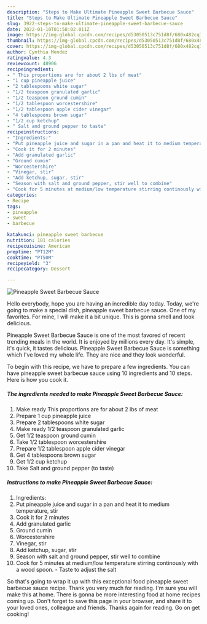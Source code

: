 ```yaml
---
description: "Steps to Make Ultimate Pineapple Sweet Barbecue Sauce"
title: "Steps to Make Ultimate Pineapple Sweet Barbecue Sauce"
slug: 3922-steps-to-make-ultimate-pineapple-sweet-barbecue-sauce
date: 2022-01-10T01:58:02.011Z
image: https://img-global.cpcdn.com/recipes/d53050513c751d8f/680x482cq70/pineapple-sweet-barbecue-sauce-recipe-main-photo.jpg
thumbnail: https://img-global.cpcdn.com/recipes/d53050513c751d8f/680x482cq70/pineapple-sweet-barbecue-sauce-recipe-main-photo.jpg
cover: https://img-global.cpcdn.com/recipes/d53050513c751d8f/680x482cq70/pineapple-sweet-barbecue-sauce-recipe-main-photo.jpg
author: Cynthia Mendez
ratingvalue: 4.3
reviewcount: 48906
recipeingredient:
- " This proportions are for about 2 lbs of meat"
- "1 cup pineapple juice"
- "2 tablespoons white sugar"
- "1/2 teaspoon granulated garlic"
- "1/2 teaspoon ground cumin"
- "1/2 tablespoon worcestershire"
- "1/2 tablespoon apple cider vinegar"
- "4 tablespoons brown sugar"
- "1/2 cup ketchup"
- " Salt and ground pepper to taste"
recipeinstructions:
- "Ingredients:"
- "Put pineapple juice and sugar in a pan and heat it to medium temperature, stir"
- "Cook it for 2 minutes"
- "Add granulated garlic"
- "Ground cumin"
- "Worcestershire"
- "Vinegar, stir"
- "Add ketchup, sugar, stir"
- "Season with salt and ground pepper, stir well to combine"
- "Cook for 5 minutes at medium/low temperature stirring continously with a wood spoon.  Taste to adjust the salt"
categories:
- Recipe
tags:
- pineapple
- sweet
- barbecue

katakunci: pineapple sweet barbecue 
nutrition: 181 calories
recipecuisine: American
preptime: "PT12M"
cooktime: "PT50M"
recipeyield: "3"
recipecategory: Dessert

---
```



![Pineapple Sweet Barbecue Sauce](https://img-global.cpcdn.com/recipes/d53050513c751d8f/680x482cq70/pineapple-sweet-barbecue-sauce-recipe-main-photo.jpg)

Hello everybody, hope you are having an incredible day today. Today, we're going to make a special dish, pineapple sweet barbecue sauce. One of my favorites. For mine, I will make it a bit unique. This is gonna smell and look delicious.



Pineapple Sweet Barbecue Sauce is one of the most favored of recent trending meals in the world. It is enjoyed by millions every day. It's simple, it's quick, it tastes delicious. Pineapple Sweet Barbecue Sauce is something which I've loved my whole life. They are nice and they look wonderful.


To begin with this recipe, we have to prepare a few ingredients. You can have pineapple sweet barbecue sauce using 10 ingredients and 10 steps. Here is how you cook it.

<!--inarticleads1-->

##### The ingredients needed to make Pineapple Sweet Barbecue Sauce:

1. Make ready  This proportions are for about 2 lbs of meat
1. Prepare 1 cup pineapple juice
1. Prepare 2 tablespoons white sugar
1. Make ready 1/2 teaspoon granulated garlic
1. Get 1/2 teaspoon ground cumin
1. Take 1/2 tablespoon worcestershire
1. Prepare 1/2 tablespoon apple cider vinegar
1. Get 4 tablespoons brown sugar
1. Get 1/2 cup ketchup
1. Take  Salt and ground pepper (to taste)




<!--inarticleads2-->

##### Instructions to make Pineapple Sweet Barbecue Sauce:

1. Ingredients:
1. Put pineapple juice and sugar in a pan and heat it to medium temperature, stir
1. Cook it for 2 minutes
1. Add granulated garlic
1. Ground cumin
1. Worcestershire
1. Vinegar, stir
1. Add ketchup, sugar, stir
1. Season with salt and ground pepper, stir well to combine
1. Cook for 5 minutes at medium/low temperature stirring continously with a wood spoon.  - Taste to adjust the salt




So that's going to wrap it up with this exceptional food pineapple sweet barbecue sauce recipe. Thank you very much for reading. I'm sure you will make this at home. There is gonna be more interesting food at home recipes coming up. Don't forget to save this page in your browser, and share it to your loved ones, colleague and friends. Thanks again for reading. Go on get cooking!

